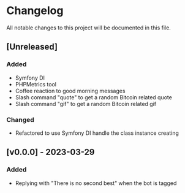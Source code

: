 # Changelog

All notable changes to this project will be documented in this file.

## [Unreleased]

### Added
- Symfony DI
- PHPMetrics tool
- Coffee reaction to good morning messages
- Slash command "quote" to get a random Bitcoin related quote
- Slash command "gif" to get a random Bitcoin related gif

### Changed
- Refactored to use Symfony DI handle the class instance creating

## [v0.0.0] - 2023-03-29

### Added
- Replying with "There is no second best" when the bot is tagged
